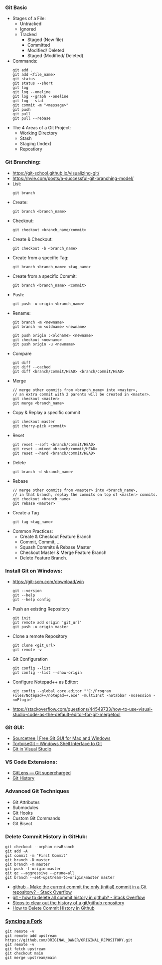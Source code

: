 ### Git Basic
- Stages of a File:
  + Untracked
  + Ignored
  + Tracked
    + Staged (New file)
    + Committed
    + Modified/ Deleted
    + Staged (Modified/ Deleted)
- Commands:
  ```
  git add .
  git add <file_name>
  git status
  git status --short
  git log
  git log --oneline
  git log --graph --oneline
  git log --stat
  git commit -m "<message>"
  git push
  git pull
  git pull --rebase
  ```
- The 4 Areas of a Git Project:
  + Working Directory
  + Stash
  + Staging (Index)
  + Repostiory
  
### Git Branching:
- https://git-school.github.io/visualizing-git/
- https://nvie.com/posts/a-successful-git-branching-model/
- List:
  ```
  git branch
  ```
- Create:
  ```
  git branch <branch_name>
  ```
- Checkout:
  ```
  git checkout <branch_name/commit>
  ```
- Create & Checkout:
  ```
  git checkout -b <branch_name>
  ```
- Create from a specific Tag:
  ```
  git branch <branch_name> <tag_name>
  ```  
- Create from a specific Commit:
  ```
  git branch <branch_name> <commit>
  ```  
- Push:
  ```
  git push -u origin <branch_name>
  ```
- Rename:
  ```
  git branch -m <newname>
  git branch -m <oldname> <newname>
  
  git push origin :<oldname> <newname>
  git checkout <newname>
  git push origin -u <newname>
  ```
- Compare
  ```
  git diff
  git diff --cached
  git diff <branch/commit/HEAD> <branch/commit/HEAD>
  ```
- Merge
  ```
  // merge other commits from <branch_name> into <master>,
  // an extra commit with 2 parents will be created in <master>.
  git checkout <master>
  git merge <branch_name>
  ```
- Copy & Replay a specific commit
  ```
  git checkout master
  git cherry-pick <commit>
  ```
- Reset
  ```
  git reset --soft <branch/commit/HEAD>
  git reset --mixed <branch/commit/HEAD>
  git reset --hard <branch/commit/HEAD>
  ```
- Delete
  ```
  git branch -d <branch_name>
  ```
- Rebase
  ```
  // merge other commits from <master> into <branch_name>,
  // in that branch, replay the commits on top of <master> commits.
  git checkout <branch_name>
  git rebase <master>
  ```
- Create a Tag
  ```
  git tag <tag_name>
  ```  
- Common Practices: 
  + Create & Checkout Feature Branch
  + Commit, Commit, ...
  + Squash Commits & Rebase Master
  + Checkout Master & Merge Feature Branch
  + Delete Feature Branch. 
  
### Install Git on Windows:
- https://git-scm.com/download/win
  ```
  git --version
  git --help
  git --help config
  ```
- Push an existing Repository
  ```
  git init
  git remote add origin 'git_url'
  git push -u origin master

- Clone a remote Repository
  ```
  git clone <git_url>
  git remote -v
  ``````
- Git Configuration
  ```
  git config --list
  git config --list --show-origin
  ```
- Configure Notepad++ as Editor:
  ```
  git config --global core.editor "'C:/Program Files/Notepad++/notepad++.exe' -multiInst -notabbar -nosession -noPlugin"
  ```
- https://stackoverflow.com/questions/44549733/how-to-use-visual-studio-code-as-the-default-editor-for-git-mergetool

### Git GUI:
- [Sourcetree | Free Git GUI for Mac and Windows](https://www.sourcetreeapp.com/)
- [TortoiseGit – Windows Shell Interface to Git](https://tortoisegit.org/)
- [Git in Visual Studio](https://azuredevopslabs.com/labs/devopsserver/github/)

### VS Code Extensions:
- [GitLens — Git supercharged](https://marketplace.visualstudio.com/items?itemName=eamodio.gitlens)
- [Git History](https://marketplace.visualstudio.com/items?itemName=donjayamanne.githistory)

### Advanced Git Techniques
- Git Attributes
- Submodules
- Git Hooks
- Custom Git Commands
- Git Bisect

### Delete Commit History in GitHub:
```
git checkout --orphan newBranch
git add -A 
git commit -m "First Commit"
git branch -D master  
git branch -m master  
git push -f origin master  
git gc --aggressive --prune=all
git branch --set-upstream-to=origin/master master
```
- [github - Make the current commit the only (initial) commit in a Git repository? - Stack Overflow](https://stackoverflow.com/questions/9683279/make-the-current-commit-the-only-initial-commit-in-a-git-repository/13102849#13102849)
- [git - how to delete all commit history in github? - Stack Overflow](https://stackoverflow.com/questions/13716658/how-to-delete-all-commit-history-in-github)
- [Steps to clear out the history of a git/github repository](https://gist.github.com/stephenhardy/5470814)
- [How to Delete Commit History in Github](https://tecadmin.net/delete-commit-history-in-github/)

### [Syncing a Fork](https://docs.github.com/en/github/collaborating-with-issues-and-pull-requests/syncing-a-fork)
```
git remote -v
git remote add upstream https://github.com/ORIGINAL_OWNER/ORIGINAL_REPOSITORY.git
git remote -v
git fetch upstream
git checkout main
git merge upstream/main
```
